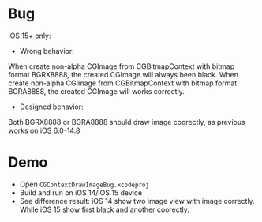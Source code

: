 # Bug

iOS 15+ only:


+ Wrong behavior:

When create non-alpha CGImage from CGBitmapContext with bitmap format BGRX8888, the created CGImage will always been black.
When create non-alpha CGImage from CGBitmapContext with bitmap format BGRA8888, the created CGImage will works correctly.

- Designed behavior:

Both BGRX8888 or BGRA8888 should draw image coorectly, as previous works on iOS 6.0-14.8

# Demo

+ Open `CGContextDrawImageBug.xcodeproj`
+ Build and run on iOS 14/iOS 15 device
+ See difference result: iOS 14 show two image view with image correctly. While iOS 15 show first black and another coorectly.